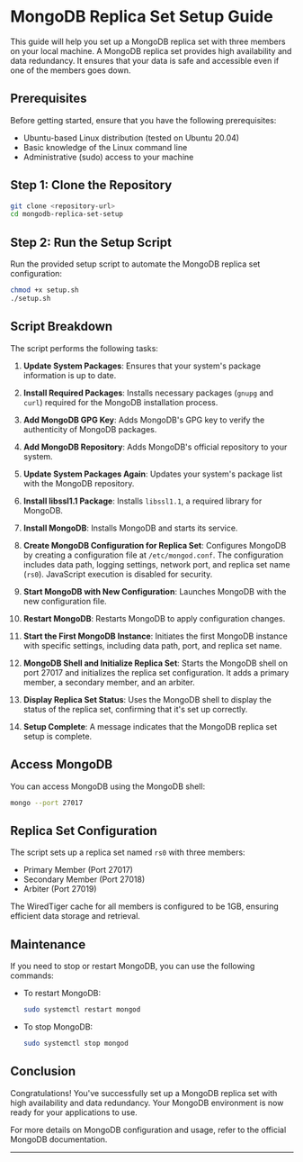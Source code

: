 
# MongoDB Replica Set Setup Guide

This guide will help you set up a MongoDB replica set with three members on your local machine. A MongoDB replica set provides high availability and data redundancy. It ensures that your data is safe and accessible even if one of the members goes down.

## Prerequisites

Before getting started, ensure that you have the following prerequisites:

- Ubuntu-based Linux distribution (tested on Ubuntu 20.04)
- Basic knowledge of the Linux command line
- Administrative (sudo) access to your machine

## Step 1: Clone the Repository

```bash
git clone <repository-url>
cd mongodb-replica-set-setup
```

## Step 2: Run the Setup Script

Run the provided setup script to automate the MongoDB replica set configuration:

```bash
chmod +x setup.sh
./setup.sh
```

## Script Breakdown

The script performs the following tasks:

1. **Update System Packages**: Ensures that your system's package information is up to date.

2. **Install Required Packages**: Installs necessary packages (`gnupg` and `curl`) required for the MongoDB installation process.

3. **Add MongoDB GPG Key**: Adds MongoDB's GPG key to verify the authenticity of MongoDB packages.

4. **Add MongoDB Repository**: Adds MongoDB's official repository to your system.

5. **Update System Packages Again**: Updates your system's package list with the MongoDB repository.

6. **Install libssl1.1 Package**: Installs `libssl1.1`, a required library for MongoDB.

7. **Install MongoDB**: Installs MongoDB and starts its service.

8. **Create MongoDB Configuration for Replica Set**: Configures MongoDB by creating a configuration file at `/etc/mongod.conf`. The configuration includes data path, logging settings, network port, and replica set name (`rs0`). JavaScript execution is disabled for security.

9. **Start MongoDB with New Configuration**: Launches MongoDB with the new configuration file.

10. **Restart MongoDB**: Restarts MongoDB to apply configuration changes.

11. **Start the First MongoDB Instance**: Initiates the first MongoDB instance with specific settings, including data path, port, and replica set name.

12. **MongoDB Shell and Initialize Replica Set**: Starts the MongoDB shell on port 27017 and initializes the replica set configuration. It adds a primary member, a secondary member, and an arbiter.

13. **Display Replica Set Status**: Uses the MongoDB shell to display the status of the replica set, confirming that it's set up correctly.

14. **Setup Complete**: A message indicates that the MongoDB replica set setup is complete.

## Access MongoDB

You can access MongoDB using the MongoDB shell:

```bash
mongo --port 27017
```

## Replica Set Configuration

The script sets up a replica set named `rs0` with three members:

- Primary Member (Port 27017)
- Secondary Member (Port 27018)
- Arbiter (Port 27019)

The WiredTiger cache for all members is configured to be 1GB, ensuring efficient data storage and retrieval.

## Maintenance

If you need to stop or restart MongoDB, you can use the following commands:

- To restart MongoDB:
  
  ```bash
  sudo systemctl restart mongod
  ```

- To stop MongoDB:

  ```bash
  sudo systemctl stop mongod
  ```

## Conclusion

Congratulations! You've successfully set up a MongoDB replica set with high availability and data redundancy. Your MongoDB environment is now ready for your applications to use.

For more details on MongoDB configuration and usage, refer to the official MongoDB documentation.

---
